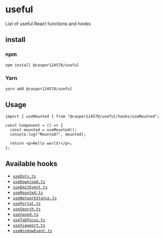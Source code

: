 # useful

List of useful React functions and hooks

## install

### npm

```bash
npm install @casper124578/useful
```

### Yarn

```bash
yarn add @casper124578/useful
```

## Usage

```tsx
import { useMounted } from "@casper124578/useful/hooks/useMounted";

const Component = () => {
  const mounted = useMounted();
  console.log("Mounted?", mounted);

  return <p>Hello world!</p>;
};
```

## Available hooks

- [`useDots.ts`](./docs/hooks/use-dots.md)
- [`useDownload.ts`](./docs/hooks/use-download.md)
- [`useEmitEvent.ts`](./docs/hooks/use-emit-event.md)
- [`useMounted.ts`](./docs/hooks/use-mounted.md)
- [`useNetworkStatus.ts`](./docs/hooks/use-network-status.md)
- [`usePortal.ts`](./docs/hooks/use-portal.md)
- [`useSearch.ts`](./docs/hooks/use-search.md)
- [`useSound.ts`](./docs/hooks/use-sound.md)
- [`useTabFocus.ts`](./docs/hooks/use-tab-focus.md)
- [`useViewport.ts`](./docs/hooks/use-viewport.md)
- [`useWindowEvent.ts`](./docs/hooks/use-window-event.md)

